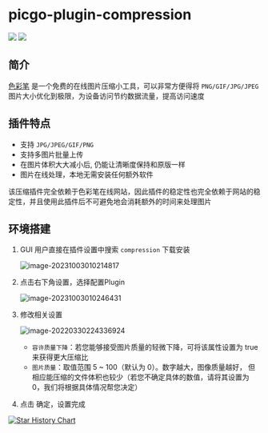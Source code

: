# picgo-plugin-compression

![](https://img.shields.io/badge/release-v1.1.6-green) ![](https://img.shields.io/badge/License-MIT-blue)

## 简介

[色彩笔](https://www.secaibi.com/tools/在线图片压缩/) 是一个免费的在线图片压缩小工具，可以非常方便得将 `PNG/GIF/JPG/JPEG` 图片大小优化到极限，为设备访问节约数据流量，提高访问速度

## 插件特点

-  支持 `JPG/JPEG/GIF/PNG`
- 支持多图片批量上传
- 在图片体积大大减小后, 仍能让清晰度保持和原版一样
- 图片在线处理，本地无需安装任何额外软件

该压缩插件完全依赖于色彩笔在线网站，因此插件的稳定性也完全依赖于网站的稳定性，并且使用此插件后不可避免地会消耗额外的时间来处理图片

## 环境搭建

1. GUI 用户直接在插件设置中搜索 `compression` 下载安装

   ![image-20231003010214817](https://image.krins.cloud/image-20231003010214817.png)

2. 点击右下角设置，选择配置Plugin

   ![image-20231003010246431](https://image.krins.cloud/image-20231003010246431.png)

3. 修改相关设置

   ![image-20220330224336924](http://jing-image.test.upcdn.net/image-20220330224336924.png)

   - `容许质量下降`：若您能够接受图片质量的轻微下降，可将该属性设置为 true 来获得更大压缩比
   - `图片质量`：取值范围 5 ~ 100（默认为 0）。数字越大，图像质量越好， 但相应能压缩的文件体积也较少（若您不确定具体的数值，请将其设置为 0，我们将根据具体情况帮您决定）

4. 点击 确定，设置完成




[![Star History Chart](https://api.star-history.com/svg?repos=Redns/picgo-plugin-compression&type=Date)](https://star-history.com/#Redns/picgo-plugin-compression&Date)

